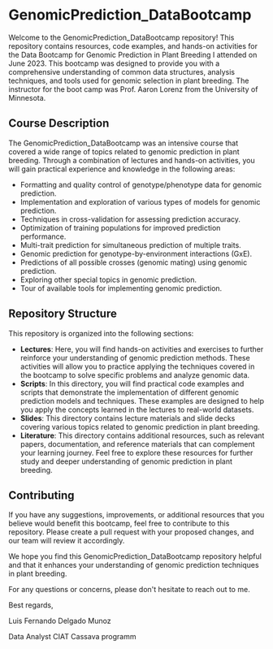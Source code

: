 # GenomicPrediction_DataBootcamp

Welcome to the GenomicPrediction_DataBootcamp repository! This repository contains resources, code examples, and hands-on activities for the Data Bootcamp for Genomic Prediction in Plant Breeding I attended on June 2023. This bootcamp was designed to provide you with a comprehensive understanding of common data structures, analysis techniques, and tools used for genomic selection in plant breeding.
The instructor for the boot camp was Prof. Aaron Lorenz from the University of Minnesota.


## Course Description

The GenomicPrediction_DataBootcamp was an intensive course that covered a wide range of topics related to genomic prediction in plant breeding. Through a combination of lectures and hands-on activities, you will gain practical experience and knowledge in the following areas:

- Formatting and quality control of genotype/phenotype data for genomic prediction.
- Implementation and exploration of various types of models for genomic prediction.
- Techniques in cross-validation for assessing prediction accuracy.
- Optimization of training populations for improved prediction performance.
- Multi-trait prediction for simultaneous prediction of multiple traits.
- Genomic prediction for genotype-by-environment interactions (GxE).
- Predictions of all possible crosses (genomic mating) using genomic prediction.
- Exploring other special topics in genomic prediction.
- Tour of available tools for implementing genomic prediction.

## Repository Structure

This repository is organized into the following sections:

- **Lectures**: Here, you will find hands-on activities and exercises to further reinforce your understanding of genomic prediction methods. These activities will allow you to practice applying the techniques covered in the bootcamp to solve specific problems and analyze genomic data. 
- **Scripts**: In this directory, you will find practical code examples and scripts that demonstrate the implementation of different genomic prediction models and techniques. These examples are designed to help you apply the concepts learned in the lectures to real-world datasets.
- **Slides**: This directory contains lecture materials and slide decks covering various topics related to genomic prediction in plant breeding.
- **Literature**: This directory contains additional resources, such as relevant papers, documentation, and reference materials that can complement your learning journey. Feel free to explore these resources for further study and deeper understanding of genomic prediction in plant breeding.


## Contributing

If you have any suggestions, improvements, or additional resources that you believe would benefit this bootcamp, feel free to contribute to this repository. Please create a pull request with your proposed changes, and our team will review it accordingly.

We hope you find this GenomicPrediction_DataBootcamp repository helpful and that it enhances your understanding of genomic prediction techniques in plant breeding. 

For any questions or concerns, please don't hesitate to reach out to me.

Best regards,

Luis Fernando Delgado Munoz

Data Analyst CIAT Cassava programm
